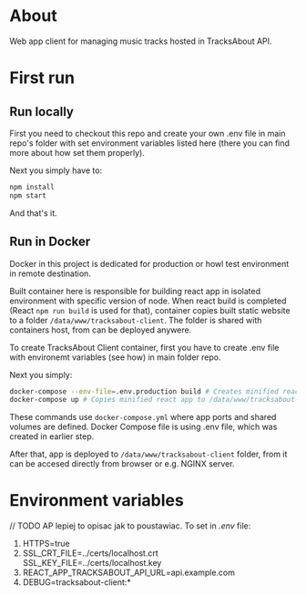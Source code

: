 # About
Web app client for managing music tracks hosted in TracksAbout API.

# First run
## Run locally
First you need to checkout this repo and create your own .env file in main repo's folder with set environment variables listed here (there you can find more about how set them properly).

Next you simply have to:
```sh
npm install
npm start
```

And that's it.

## Run in Docker
Docker in this project is dedicated for production or howl test environment in remote destination.

Built container here is responsible for building react app in isolated environment with specific version of node.
When react build is completed (React `npm run build` is used for that), container copies built static website to a folder `/data/www/tracksabout-client`.
The folder is shared with containers host, from can be deployed anywere.

To create TracksAbout Client container, first you have to create .env file with environemt variables (see how) in main folder repo.

Next you simply:
```sh
docker-compose --env-file=.env.production build # Creates minified react app for production. For --env-file, .env file is default.
docker-compose up # Copies minified react app to /data/www/tracksabout-client.
```

These commands use `docker-compose.yml` where app ports and shared volumes are defined. Docker Compose file is using .env file, which was created in earlier step.

After that, app is deployed to `/data/www/tracksabout-client` folder, from it can be accesed directly from browser or e.g. NGINX server.

# Environment variables
// TODO AP lepiej to opisac jak to poustawiac.
To set in _.env_ file:
1. HTTPS=true
1. SSL_CRT_FILE=../certs/localhost.crt
   SSL_KEY_FILE=../certs/localhost.key
1. REACT_APP_TRACKSABOUT_API_URL=api.example.com
1. DEBUG=tracksabout-client:*
